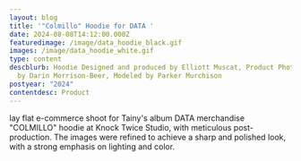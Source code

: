```yaml
---
layout: blog
title: '"Colmillo" Hoodie for DATA '
date: 2024-08-08T14:12:00.000Z
featuredimage: /image/data_hoodie_black.gif
images: /image/data_hoodie_white.gif
type: content
descblurb: Hoodie Designed and produced by Elliott Muscat, Product Photography
  by Darin Morrison-Beer, Modeled by Parker Murchison
postyear: "2024"
contentdesc: Product
---
```

lay flat e-commerce shoot for Tainy's album DATA merchandise "COLMILLO" hoodie at Knock Twice Studio, with meticulous post-production. The images were refined to achieve a sharp and polished look, with a strong emphasis on lighting and color.
